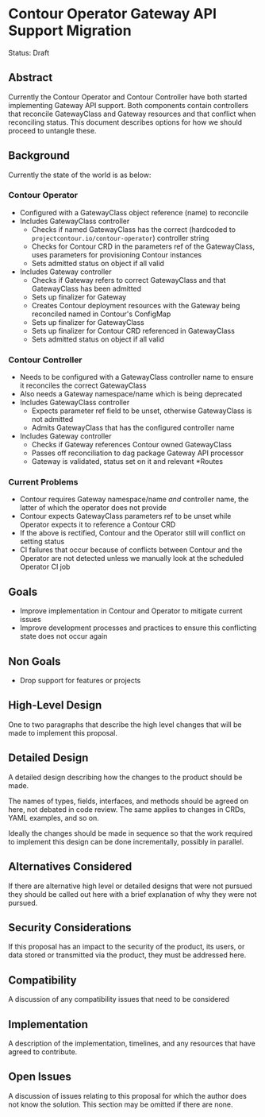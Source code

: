# Contour Operator Gateway API Support Migration

Status: Draft

## Abstract
Currently the Contour Operator and Contour Controller have both started implementing Gateway API support.
Both components contain controllers that reconcile GatewayClass and Gateway resources and that conflict when reconciling status.
This document describes options for how we should proceed to untangle these.

## Background
Currently the state of the world is as below:

### Contour Operator
- Configured with a GatewayClass object reference (name) to reconcile
- Includes GatewayClass controller
  - Checks if named GatewayClass has the correct (hardcoded to `projectcontour.io/contour-operator`) controller string
  - Checks for Contour CRD in the parameters ref of the GatewayClass, uses parameters for provisioning Contour instances
  - Sets admitted status on object if all valid
- Includes Gateway controller
  - Checks if Gateway refers to correct GatewayClass and that GatewayClass has been admitted
  - Sets up finalizer for Gateway
  - Creates Contour deployment resources with the Gateway being reconciled named in Contour's ConfigMap
  - Sets up finalizer for GatewayClass
  - Sets up finalizer for Contour CRD referenced in GatewayClass
  - Sets admitted status on object if all valid

### Contour Controller
- Needs to be configured with a GatewayClass controller name to ensure it reconciles the correct GatewayClass
- Also needs a Gateway namespace/name which is being deprecated
- Includes GatewayClass controller
  - Expects parameter ref field to be unset, otherwise GatewayClass is not admitted
  - Admits GatewayClass that has the configured controller name
- Includes Gateway controller
  - Checks if Gateway references Contour owned GatewayClass
  - Passes off reconciliation to dag package Gateway API processor
  - Gateway is validated, status set on it and relevant *Routes

### Current Problems
- Contour requires Gateway namespace/name *and* controller name, the latter of which the operator does not provide
- Contour expects GatewayClass parameters ref to be unset while Operator expects it to reference a Contour CRD
- If the above is rectified, Contour and the Operator still will conflict on setting status
- CI failures that occur because of conflicts between Contour and the Operator are not detected unless we manually look at the scheduled Operator CI job

## Goals
- Improve implementation in Contour and Operator to mitigate current issues
- Improve development processes and practices to ensure this conflicting state does not occur again

## Non Goals
- Drop support for features or projects

## High-Level Design
One to two paragraphs that describe the high level changes that will be made to implement this proposal.

## Detailed Design
A detailed design describing how the changes to the product should be made.

The names of types, fields, interfaces, and methods should be agreed on here, not debated in code review.
The same applies to changes in CRDs, YAML examples, and so on.

Ideally the changes should be made in sequence so that the work required to implement this design can be done incrementally, possibly in parallel.

## Alternatives Considered
If there are alternative high level or detailed designs that were not pursued they should be called out here with a brief explanation of why they were not pursued.

## Security Considerations
If this proposal has an impact to the security of the product, its users, or data stored or transmitted via the product, they must be addressed here.

## Compatibility
A discussion of any compatibility issues that need to be considered

## Implementation
A description of the implementation, timelines, and any resources that have agreed to contribute.

## Open Issues
A discussion of issues relating to this proposal for which the author does not know the solution. This section may be omitted if there are none.
